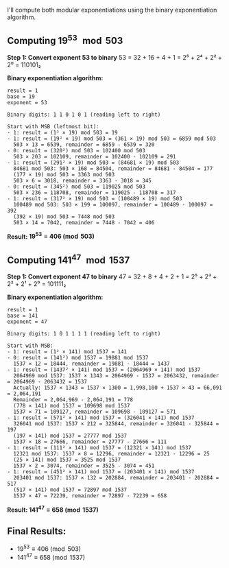 I'll compute both modular exponentiations using the binary exponentiation algorithm.

## Computing $19^{53} \mod 503$

**Step 1: Convert exponent 53 to binary**
53 = 32 + 16 + 4 + 1 = 2⁵ + 2⁴ + 2² + 2⁰ = 110101₂

**Binary exponentiation algorithm:**
```
result = 1
base = 19
exponent = 53

Binary digits: 1 1 0 1 0 1 (reading left to right)

Start with MSB (leftmost bit):
- 1: result = (1² × 19) mod 503 = 19
- 1: result = (19² × 19) mod 503 = (361 × 19) mod 503 = 6859 mod 503
  503 × 13 = 6539, remainder = 6859 - 6539 = 320
- 0: result = (320²) mod 503 = 102400 mod 503
  503 × 203 = 102109, remainder = 102400 - 102109 = 291
- 1: result = (291² × 19) mod 503 = (84681 × 19) mod 503
  84681 mod 503: 503 × 168 = 84504, remainder = 84681 - 84504 = 177
  (177 × 19) mod 503 = 3363 mod 503
  503 × 6 = 3018, remainder = 3363 - 3018 = 345
- 0: result = (345²) mod 503 = 119025 mod 503
  503 × 236 = 118708, remainder = 119025 - 118708 = 317
- 1: result = (317² × 19) mod 503 = (100489 × 19) mod 503
  100489 mod 503: 503 × 199 = 100097, remainder = 100489 - 100097 = 392
  (392 × 19) mod 503 = 7448 mod 503
  503 × 14 = 7042, remainder = 7448 - 7042 = 406
```

**Result: $19^{53} \equiv 406 \pmod{503}$**

## Computing $141^{47} \mod 1537$

**Step 1: Convert exponent 47 to binary**
47 = 32 + 8 + 4 + 2 + 1 = 2⁵ + 2³ + 2² + 2¹ + 2⁰ = 101111₂

**Binary exponentiation algorithm:**
```
result = 1
base = 141
exponent = 47

Binary digits: 1 0 1 1 1 1 (reading left to right)

Start with MSB:
- 1: result = (1² × 141) mod 1537 = 141
- 0: result = (141²) mod 1537 = 19881 mod 1537
  1537 × 12 = 18444, remainder = 19881 - 18444 = 1437
- 1: result = (1437² × 141) mod 1537 = (2064969 × 141) mod 1537
  2064969 mod 1537: 1537 × 1343 = 2064969 - 1537 = 2063432, remainder = 2064969 - 2063432 = 1537
  Actually: 1537 × 1343 = 1537 × 1300 = 1,998,100 + 1537 × 43 = 66,091 = 2,064,191
  Remainder = 2,064,969 - 2,064,191 = 778
  (778 × 141) mod 1537 = 109698 mod 1537
  1537 × 71 = 109127, remainder = 109698 - 109127 = 571
- 1: result = (571² × 141) mod 1537 = (326041 × 141) mod 1537
  326041 mod 1537: 1537 × 212 = 325844, remainder = 326041 - 325844 = 197
  (197 × 141) mod 1537 = 27777 mod 1537
  1537 × 18 = 27666, remainder = 27777 - 27666 = 111
- 1: result = (111² × 141) mod 1537 = (12321 × 141) mod 1537
  12321 mod 1537: 1537 × 8 = 12296, remainder = 12321 - 12296 = 25
  (25 × 141) mod 1537 = 3525 mod 1537
  1537 × 2 = 3074, remainder = 3525 - 3074 = 451
- 1: result = (451² × 141) mod 1537 = (203401 × 141) mod 1537
  203401 mod 1537: 1537 × 132 = 202884, remainder = 203401 - 202884 = 517
  (517 × 141) mod 1537 = 72897 mod 1537
  1537 × 47 = 72239, remainder = 72897 - 72239 = 658
```

**Result: $141^{47} \equiv 658 \pmod{1537}$**

## Final Results:
- $19^{53} \equiv 406 \pmod{503}$
- $141^{47} \equiv 658 \pmod{1537}$